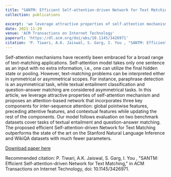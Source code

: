 ```yaml
---
title: "SANTM: Efficient Self-attention-driven Network for Text Matching"
collection: publications

excerpt: 'we leverage attractive properties of self-attention mechanism and proposes an attention-based network that incorporates three key components for inter-sequence attention: global pointwise features, preceding attentive features, and contextual features while updating the rest of the components.' 
date: 2021-11-29
venue: 'ACM Transactions on Internet Technology'
paperurl: 'https://dl.acm.org/doi/abs/10.1145/3426971'
citation: 'P. Tiwari, A.K. Jaiswal, S. Garg, I. You , "SANTM: Efficient Self-attention-driven Network for Text Matching," in ACM Transactions on Internet Technology, doi: 10.1145/3426971.'
---
```

Self-attention mechanisms have recently been embraced for a broad range of text-matching applications. Self-attention model takes only one sentence as an input with no extra information, i.e., one can utilize the final hidden state or pooling. However, text-matching problems can be interpreted either in symmetrical or asymmetrical scopes. For instance, paraphrase detection is an asymmetrical task, while textual entailment classification and question-answer matching are considered asymmetrical tasks. In this article, we leverage attractive properties of self-attention mechanism and proposes an attention-based network that incorporates three key components for inter-sequence attention: global pointwise features, preceding attentive features, and contextual features while updating the rest of the components. Our model follows evaluation on two benchmark datasets cover tasks of textual entailment and question-answer matching. The proposed efficient Self-attention-driven Network for Text Matching outperforms the state of the art on the Stanford Natural Language Inference and WikiQA datasets with much fewer parameters.

[Download paper here](https://github.com/prayagtiwari/prayagtiwari.github.io/tree/master/files/SANTM.pdf)

Recommended citation:  P. Tiwari, A.K. Jaiswal, S. Garg, I. You , "SANTM: Efficient Self-attention-driven Network for Text Matching," in ACM Transactions on Internet Technology, doi: 10.1145/3426971.
